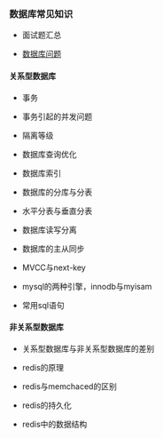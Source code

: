 ### 数据库常见知识

- 面试题汇总

- [数据库问题](https://www.nowcoder.com/discuss/135748)


#### 关系型数据库
- 事务

- 事务引起的并发问题

- 隔离等级

- 数据库查询优化

- 数据库索引

- 数据库的分库与分表

- 水平分表与垂直分表

- 数据库读写分离

- 数据库的主从同步

- MVCC与next-key

- mysql的两种引擎，innodb与myisam

- 常用sql语句



#### 非关系型数据库
- 关系型数据库与非关系型数据库的差别

- redis的原理

- redis与memchaced的区别

- redis的持久化

- redis中的数据结构


